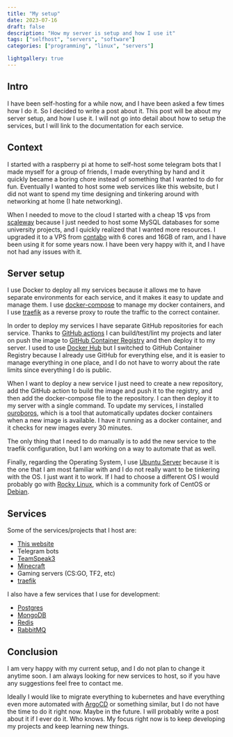 ```yaml
---
title: "My setup"
date: 2023-07-16
draft: false
description: "How my server is setup and how I use it"
tags: ["selfhost", "servers", "software"]
categories: ["programming", "linux", "servers"]

lightgallery: true
---
```


## Intro

I have been self-hosting for a while now, and I have been asked a few times how I do it. So I decided to write a post about it. This post will be about my server setup, and how I use it. I will not go into detail about how to setup the services, but I will link to the documentation for each service.

## Context

I started with a raspberry pi at home to self-host some telegram bots that I made myself for a group of friends, I made everything by hand and it quickly became a boring chore instead of something that I wanted to do for fun. Eventually I wanted to host some web services like this website, but I did not want to spend my time designing and tinkering around with networking at home (I hate networking).

When I needed to move to the cloud I started with a cheap 1$ vps from [scaleway](https://www.scaleway.com/en/) because I just needed to host some MySQL databases for some university projects, and I quickly realized that I wanted more resources. I upgraded it to a VPS from [contabo](https://contabo.com/en/) with 6 cores and 16GB of ram, and I have been using it for some years now. I have been very happy with it, and I have not had any issues with it.

## Server setup

I use Docker to deploy all my services because it allows me to have separate environments for each service, and it makes it easy to update and manage them. I use [docker-compose](https://docs.docker.com/compose/) to manage my docker containers, and I use [traefik](https://doc.traefik.io/traefik/) as a reverse proxy to route the traffic to the correct container.

In order to deploy my services I have separate GitHub repositories for each service. Thanks to [GitHub actions](https://github.com/features/actions) I can build/test/lint my projects and later on push the image to [GitHub Container Registry](https://docs.github.com/en/packages/guides/about-github-container-registry) and then deploy it to my server. I used to use [Docker Hub](https://hub.docker.com/) but I switched to GitHub Container Registry because I already use GitHub for everything else, and it is easier to manage everything in one place, and I do not have to worry about the rate limits since everything I do is public.

When I want to deploy a new service I just need to create a new repository, add the GitHub action to build the image and push it to the registry, and then add the docker-compose file to the repository. I can then deploy it to my server with a single command.
To update my services, I installed [ouroboros](https://github.com/pyouroboros/ouroboros), which is a tool that automatically updates docker containers when a new image is available. I have it running as a docker container, and it checks for new images every 30 minutes.

The only thing that I need to do manually is to add the new service to the traefik configuration, but I am working on a way to automate that as well.

Finally, regarding the Operating System, I use [Ubuntu Server](https://ubuntu.com/server) because it is the one that I am most familiar with and I do not really want to be tinkering with the OS. I just want it to work. If I had to choose a different OS I would probably go with [Rocky Linux](https://rockylinux.org/), which is a community fork of CentOS or [Debian](https://www.debian.org/).

## Services

Some of the services/projects that I host are:

- [This website](https://adrianvillanueva.com)
- Telegram bots
- [TeamSpeak3](https://teamspeak.com/en/)
- [Minecraft](https://www.minecraft.net/en-us)
- Gaming servers (CS:GO, TF2, etc)
- [traefik](https://doc.traefik.io/traefik/)

I also have a few services that I use for development:

- [Postgres](https://www.postgresql.org/)
- [MongoDB](https://www.mongodb.com/)
- [Redis](https://redis.io/)
- [RabbitMQ](https://www.rabbitmq.com/)

## Conclusion

I am very happy with my current setup, and I do not plan to change it anytime soon. I am always looking for new services to host, so if you have any suggestions feel free to contact me.

Ideally I would like to migrate everything to kubernetes and have everything even more automated with [ArgoCD](https://argo-cd.readthedocs.io/en/stable/) or something similar, but I do not have the time to do it right now. Maybe in the future. I will probably write a post about it if I ever do it. Who knows.
My focus right now is to keep developing my projects and keep learning new things.
